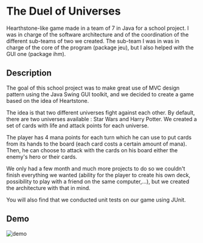 # The Duel of Universes
Hearthstone-like game made in a team of 7 in Java for a school project.
I was in charge of the software architecture and of the coordination of the different sub-teams of two we created. The sub-team I was in was in charge of the core of the program (package jeu), but I also helped with the GUI one (package ihm).

## Description 
The goal of this school project was to make great use of MVC design pattern using the Java Swing GUI toolkit, and we decided to create a game based on the idea of Heartstone.

The idea is that two different universes fight against each other. By default, there are two universes available : Star Wars and Harry Potter. We created a set of cards with life and attack points for each universe.

The player has 4 mana points for each turn which he can use to put cards from its hands to the board (each card costs a certain amount of mana).
Then, he can choose to attack with the cards on his board either the enemy's hero or their cards.

We only had a few month and much more projects to do so we couldn't finish everything we wanted (ability for the player to create his own deck, possibility to play with a friend on the same computer,...), but we created the architecture with that in mind.  

You will also find that we conducted unit tests on our game using JUnit.

  
## Demo
  ![demo](https://user-images.githubusercontent.com/18093026/105326383-987dd380-5bc5-11eb-94ba-6808815aa9dc.gif)
